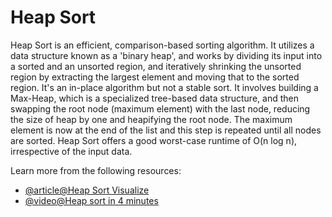 # Heap Sort

Heap Sort is an efficient, comparison-based sorting algorithm. It utilizes a data structure known as a 'binary heap', and works by dividing its input into a sorted and an unsorted region, and iteratively shrinking the unsorted region by extracting the largest element and moving that to the sorted region. It's an in-place algorithm but not a stable sort. It involves building a Max-Heap, which is a specialized tree-based data structure, and then swapping the root node (maximum element) with the last node, reducing the size of heap by one and heapifying the root node. The maximum element is now at the end of the list and this step is repeated until all nodes are sorted. Heap Sort offers a good worst-case runtime of O(n log n), irrespective of the input data.

Learn more from the following resources:

- [@article@Heap Sort Visualize](https://www.hackerearth.com/practice/algorithms/sorting/heap-sort/tutorial/)
- [@video@Heap sort in 4 minutes](https://www.youtube.com/watch?v=2DmK_H7IdTo)
